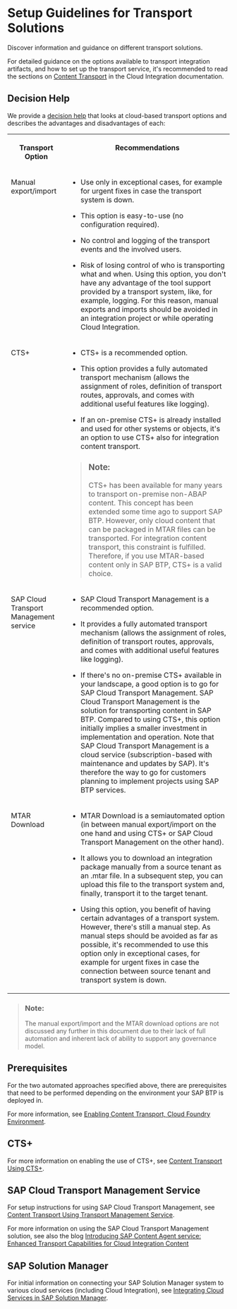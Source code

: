<!-- loioa19f56fb4695459ca472877cd58581aa -->

# Setup Guidelines for Transport Solutions

Discover information and guidance on different transport solutions.

For detailed guidance on the options available to transport integration artifacts, and how to set up the transport service, it's recommended to read the sections on [Content Transport](https://help.sap.com/viewer/368c481cd6954bdfa5d0435479fd4eaf/Cloud/en-US/f4bf46bd9dbe4d08b7ee3c66b55b15a3.html) in the Cloud Integration documentation.



<a name="loioa19f56fb4695459ca472877cd58581aa__section_r4r_g5z_mqb"/>

## Decision Help

We provide a [decision help](https://help.sap.com/viewer/368c481cd6954bdfa5d0435479fd4eaf/Cloud/en-US/19e0e73a57f142299f20ed16fc3e8ed1.html) that looks at cloud-based transport options and describes the advantages and disadvantages of each:


<table>
<tr>
<th valign="top">

Transport Option



</th>
<th valign="top">

Recommendations



</th>
</tr>
<tr>
<td valign="top">

Manual export/import



</td>
<td valign="top">

-   Use only in exceptional cases, for example for urgent fixes in case the transport system is down.

-   This option is easy-to-use \(no configuration required\).

-   No control and logging of the transport events and the involved users.

-   Risk of losing control of who is transporting what and when. Using this option, you don't have any advantage of the tool support provided by a transport system, like, for example, logging. For this reason, manual exports and imports should be avoided in an integration project or while operating Cloud Integration.




</td>
</tr>
<tr>
<td valign="top">

CTS+



</td>
<td valign="top">

-   CTS+ is a recommended option.

-   This option provides a fully automated transport mechanism \(allows the assignment of roles, definition of transport routes, approvals, and comes with additional useful features like logging\).

-   If an on-premise CTS+ is already installed and used for other systems or objects, it's an option to use CTS+ also for integration content transport.


> ### Note:  
> CTS+ has been available for many years to transport on-premise non-ABAP content. This concept has been extended some time ago to support SAP BTP. However, only cloud content that can be packaged in MTAR files can be transported. For integration content transport, this constraint is fulfilled. Therefore, if you use MTAR-based content only in SAP BTP, CTS+ is a valid choice.



</td>
</tr>
<tr>
<td valign="top">

SAP Cloud Transport Management service



</td>
<td valign="top">

-   SAP Cloud Transport Management is a recommended option.

-   It provides a fully automated transport mechanism \(allows the assignment of roles, definition of transport routes, approvals, and comes with additional useful features like logging\).

-   If there's no on-premise CTS+ available in your landscape, a good option is to go for SAP Cloud Transport Management. SAP Cloud Transport Management is the solution for transporting content in SAP BTP. Compared to using CTS+, this option initially implies a smaller investment in implementation and operation. Note that SAP Cloud Transport Management is a cloud service \(subscription-based with maintenance and updates by SAP\). It's therefore the way to go for customers planning to implement projects using SAP BTP services.




</td>
</tr>
<tr>
<td valign="top">

MTAR Download



</td>
<td valign="top">

-   MTAR Download is a semiautomated option \(in between manual export/import on the one hand and using CTS+ or SAP Cloud Transport Management on the other hand\).

-   It allows you to download an integration package manually from a source tenant as an .mtar file. In a subsequent step, you can upload this file to the transport system and, finally, transport it to the target tenant.

-   Using this option, you benefit of having certain advantages of a transport system. However, there's still a manual step. As manual steps should be avoided as far as possible, it's recommended to use this option only in exceptional cases, for example for urgent fixes in case the connection between source tenant and transport system is down.




</td>
</tr>
</table>

> ### Note:  
> The manual export/import and the MTAR download options are not discussed any further in this document due to their lack of full automation and inherent lack of ability to support any governance model.



<a name="loioa19f56fb4695459ca472877cd58581aa__section_pn5_g5z_mqb"/>

## Prerequisites

For the two automated approaches specified above, there are prerequisites that need to be performed depending on the environment your SAP BTP is deployed in.

For more information, see [Enabling Content Transport, Cloud Foundry Environment](https://help.sap.com/viewer/368c481cd6954bdfa5d0435479fd4eaf/Cloud/en-US/452c677debfc4fda904310560ab03743.html).



<a name="loioa19f56fb4695459ca472877cd58581aa__section_cjw_g5z_mqb"/>

## CTS+

For more information on enabling the use of CTS+, see [Content Transport Using CTS+](https://help.sap.com/viewer/368c481cd6954bdfa5d0435479fd4eaf/Cloud/en-US/3cdfb512a75941d187b6f5a86e418983.html).



<a name="loioa19f56fb4695459ca472877cd58581aa__section_tcy_g5z_mqb"/>

## SAP Cloud Transport Management Service

For setup instructions for using SAP Cloud Transport Management, see [Content Transport Using Transport Management Service](https://help.sap.com/viewer/368c481cd6954bdfa5d0435479fd4eaf/Cloud/en-US/d458b172b98d4112a08499541fddfc54.html).

For more information on using the SAP Cloud Transport Management solution, see also the blog [Introducing SAP Content Agent service: Enhanced Transport Capabilities for Cloud Integration Content](https://blogs.sap.com/2020/08/30/introducing-sap-cloud-platform-content-agent-enhanced-transport-capabilities-for-sap-cloud-platform-integration-suite-content/)



<a name="loioa19f56fb4695459ca472877cd58581aa__section_bj1_h5z_mqb"/>

## SAP Solution Manager

For initial information on connecting your SAP Solution Manager system to various cloud services \(including Cloud Integration\), see [Integrating Cloud Services in SAP Solution Manager](https://help.sap.com/viewer/82f6dd44db4e4518aad4dfce00116fcf/7.2.12/en-US/c99b729e-ee22-4a19-a403-198f4870bc27.html).

